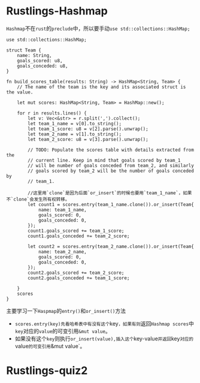 # Rustlings-Hashmap
`Hashmap`不在`rust`的`preclude`中，所以要手动`use std::collections::HashMap;`  
```
use std::collections::HashMap;

struct Team {
    name: String,
    goals_scored: u8,
    goals_conceded: u8,
}

fn build_scores_table(results: String) -> HashMap<String, Team> {
    // The name of the team is the key and its associated struct is the value.
    
    let mut scores: HashMap<String, Team> = HashMap::new();

    for r in results.lines() {
        let v: Vec<&str> = r.split(',').collect();
        let team_1_name = v[0].to_string();
        let team_1_score: u8 = v[2].parse().unwrap();
        let team_2_name = v[1].to_string();
        let team_2_score: u8 = v[3].parse().unwrap();
        
        // TODO: Populate the scores table with details extracted from the
        // current line. Keep in mind that goals scored by team_1
        // will be number of goals conceded from team_2, and similarly
        // goals scored by team_2 will be the number of goals conceded by
        // team_1.
        
        //这里用`clone`是因为后面`or_insert`的时候也要用`team_1_name`，如果不`clone`会发生所有权转移。
        let count1 = scores.entry(team_1_name.clone()).or_insert(Team{
            name: team_1_name,
            goals_scored: 0,
            goals_conceded: 0,
        });
        count1.goals_scored += team_1_score;
        count1.goals_conceded += team_2_score;

        let count2 = scores.entry(team_2_name.clone()).or_insert(Team{
            name: team_2_name,
            goals_scored: 0,
            goals_conceded: 0,
        });
        count2.goals_scored += team_2_score;
        count2.goals_conceded += team_1_score;
 
    }
    scores
}
```
主要学习一下`Haspmap`的`entry()`和`or_insert()`方法  
+ `scores.entry(key)先看哈希表中有没有这个`key`，如果有则`返回`Hashmap scores`中`key`对应的`value`的可变引用`&mut value`。
+  如果没有这个`key`则执行`or_insert(value),插入这个`key-value`并返回`key`对应的`value`的可变引用`&mut value`。


# Rustlings-quiz2
